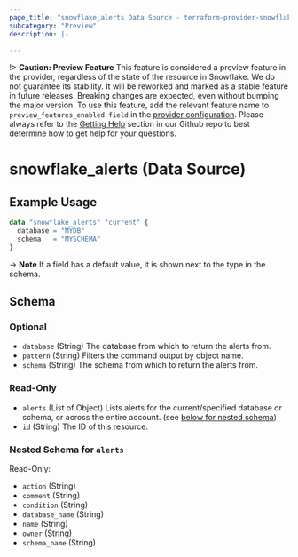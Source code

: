 ```yaml
---
page_title: "snowflake_alerts Data Source - terraform-provider-snowflake"
subcategory: "Preview"
description: |-
  
---
```


!> **Caution: Preview Feature** This feature is considered a preview feature in the provider, regardless of the state of the resource in Snowflake. We do not guarantee its stability. It will be reworked and marked as a stable feature in future releases. Breaking changes are expected, even without bumping the major version. To use this feature, add the relevant feature name to `preview_features_enabled field` in the [provider configuration](https://registry.terraform.io/providers/Snowflake-Labs/snowflake/latest/docs#schema). Please always refer to the [Getting Help](https://github.com/Snowflake-Labs/terraform-provider-snowflake?tab=readme-ov-file#getting-help) section in our Github repo to best determine how to get help for your questions.

# snowflake_alerts (Data Source)



## Example Usage

```terraform
data "snowflake_alerts" "current" {
  database = "MYDB"
  schema   = "MYSCHEMA"
}
```

-> **Note** If a field has a default value, it is shown next to the type in the schema.

<!-- schema generated by tfplugindocs -->
## Schema

### Optional

- `database` (String) The database from which to return the alerts from.
- `pattern` (String) Filters the command output by object name.
- `schema` (String) The schema from which to return the alerts from.

### Read-Only

- `alerts` (List of Object) Lists alerts for the current/specified database or schema, or across the entire account. (see [below for nested schema](#nestedatt--alerts))
- `id` (String) The ID of this resource.

<a id="nestedatt--alerts"></a>
### Nested Schema for `alerts`

Read-Only:

- `action` (String)
- `comment` (String)
- `condition` (String)
- `database_name` (String)
- `name` (String)
- `owner` (String)
- `schema_name` (String)
